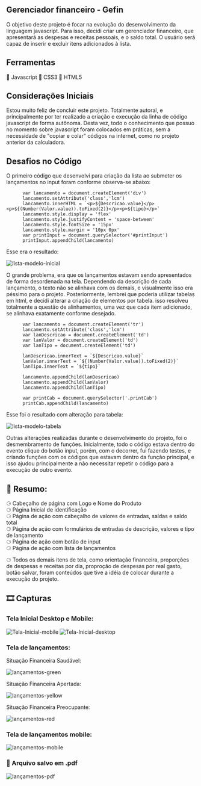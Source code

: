 ## Gerenciador financeiro - Gefin

O objetivo deste projeto é focar na evolução do desenvolvimento da linguagem javascript. Para isso, decidi criar um gerenciador financeiro, que apresentará as despesas e receitas pessoais, e o saldo total. O usuário será capaz de inserir e excluir itens adicionados à lista.

## Ferramentas

🔨 Javascript
🔨 CSS3
🔨 HTML5

## Considerações Iniciais

Estou muito feliz de concluir este projeto. Totalmente autoral, e principalmente por ter realizado a criação e execução da linha de código javascript de forma autônoma. Desta vez, todo o conhecimento que possuo no momento sobre javascript foram colocados em práticas, sem a necessidade de "copiar e colar" códigos na internet, como no projeto anterior da calculadora.

## Desafios no Código

O primeiro código que desenvolvi para criação da lista ao submeter os lançamentos no input foram conforme observa-se abaixo:

```
      var lancamento = document.createElement('div')
      lancamento.setAttribute('class','lcm')
      lancamento.innerHTML = `<p>${Descricao.value}</p><p>${(Number(Valor.value)).toFixed(2)}</p><p>${tipo}</p>`
      lancamento.style.display = 'flex'
      lancamento.style.justifyContent = 'space-between'
      lancamento.style.fontSize = '15px'
      lancamento.style.margin = '10px 0px'
      var printInput = document.querySelector('#printInput')
      printInput.appendChild(lancamento)
```
Esse era o resultado:

![lista-modelo-inicial](https://user-images.githubusercontent.com/119018022/216669392-3dc882ad-afba-493e-9187-32c3a7b9fd84.jpg)

O grande problema, era que os lançamentos estavam sendo apresentados de forma desordenada na tela. Dependendo da descrição de cada lançamento, o texto não se alinhava com os demais, e visualmente isso era péssimo para o projeto.
Posteriormente, lembrei que poderia utilizar tabelas em html, e decidi alterar a criação de elementos por tabela. isso resolveu totalmente a questão de alinhamentos, uma vez que cada item adicionado, se alinhava exatamente conforme desejado.

```
      var lancamento = document.createElement('tr')
      lancamento.setAttribute('class','lcm')
      var lanDescricao = document.createElement('td')
      var lanValor = document.createElement('td')
      var lanTipo = document.createElement('td')

      lanDescricao.innerText = `${Descricao.value}`
      lanValor.innerText = `${(Number(Valor.value)).toFixed(2)}`
      lanTipo.innerText = `${tipo}`
      
      lancamento.appendChild(lanDescricao)
      lancamento.appendChild(lanValor)
      lancamento.appendChild(lanTipo)

      var printCab = document.querySelector('.printCab')
      printCab.appendChild(lancamento)
```
Esse foi o resultado com alteração para tabela:

![lista-modelo-tabela](https://user-images.githubusercontent.com/119018022/216669847-43de9c41-05eb-4a3e-9310-ab515eda6e7e.jpg)


Outras alterações realizadas durante o desenvolvimento do projeto, foi o desmembramento de funções. Inicialmente, todo o código estava dentro do evento clique do botão input, porém, com o decorrer, fui fazendo testes, e criando funções com os códigos que estavam dentro da função principal, e isso ajudou principalmente a não necessitar repetir o código  para a execução de outro evento.

## 🧾 Resumo:

⚆ Cabeçalho de página com Logo e Nome do Produto <br>
⚆ Página Inicial de identificação <br>
⚆ Página de ação com cabeçalho de valores de entradas, saídas e saldo total <br>
⚆ Página de ação com formulários de entradas de descrição, valores e tipo de lançamento <br>
⚆ Página de ação com botão de input <br>
⚆ Página de ação com lista de lançamentos

⚆ Todos os demais itens de tela, como orientação financeira, proporções de despesas e receitas por dia, proproção de despesas por real gasto, botão salvar, foram conteúdos que tive a idéia de colocar durante a execução do projeto.
 


## 🎞️ Capturas

### Tela Inicial Desktop e Mobile:

![Tela-Inicial-mobile](https://user-images.githubusercontent.com/119018022/216823139-7d65f602-c16a-48ad-a68e-ccab2fe7cd5f.jpg)
![Tela-Inicial-desktop](https://user-images.githubusercontent.com/119018022/216823140-8aaf303d-3933-4dfb-a4c1-4cd686deb4ae.jpg)

### Tela de lançamentos:

Situação Financeira Saudável:

![lançamentos-green](https://user-images.githubusercontent.com/119018022/216823223-0d26837b-7f1c-4fe8-b749-5fbef1b92ca1.jpg)

Situação Financeira Apertada:

![lançamentos-yellow](https://user-images.githubusercontent.com/119018022/216823222-b8be8f35-c55d-4b07-a93a-25a300683d6a.jpg)

Situação Financeira Preocupante:

![lançamentos-red](https://user-images.githubusercontent.com/119018022/216823224-6b162298-1639-4aae-bd49-e70262f2f35a.jpg)


### Tela de lançamentos mobile:

![lançamentos-mobile](https://user-images.githubusercontent.com/119018022/216823407-32ff8c1f-bab2-4079-b727-c5bdb2c23875.jpg)

### 💾 Arquivo salvo em .pdf

![lançamentos-pdf](https://user-images.githubusercontent.com/119018022/216823651-32770fcd-807f-474b-a5a3-636c3e3bd693.jpg)